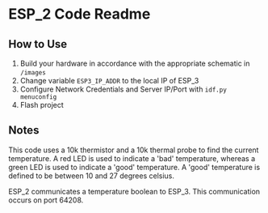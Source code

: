 # ESP_2 Code Readme

## How to Use

1. Build your hardware in accordance with the appropriate schematic in `/images`
2. Change variable `ESP3_IP_ADDR` to the local IP of ESP_3
3. Configure Network Credentials and Server IP/Port with `idf.py menuconfig`
4. Flash project

## Notes
This code uses a 10k thermistor and a 10k thermal probe to find the current temperature. A red LED is used to indicate a 'bad' temperature, whereas a green LED is used to indicate a 'good' temperature. A 'good' temperature is defined to be between 10 and 27 degrees celsius.


ESP_2 communicates a temperature boolean to ESP_3. This communication occurs on port 64208.
